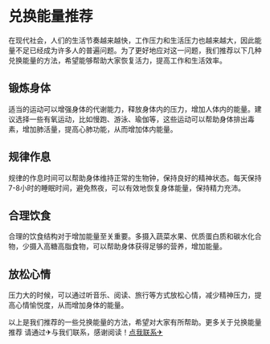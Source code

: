 # 兑换能量推荐

在现代社会，人们的生活节奏越来越快，工作压力和生活压力也越来越大，因此能量不足已经成为许多人的普遍问题。为了更好地应对这一问题，我们推荐以下几种兑换能量的方法，希望能够帮助大家恢复活力，提高工作和生活效率。

## 锻炼身体

适当的运动可以增强身体的代谢能力，释放身体内的压力，增加人体内的能量。建议选择一些有氧运动，比如慢跑、游泳、瑜伽等，这些运动可以帮助身体排出毒素，增加肺活量，提高心肺功能，从而增加体内能量。

## 规律作息

规律的作息时间可以帮助身体维持正常的生物钟，保持良好的精神状态。每天保持7-8小时的睡眠时间，避免熬夜，可以有效地恢复身体能量，保持精力充沛。

## 合理饮食

合理的饮食结构对于增加能量至关重要。多摄入蔬菜水果、优质蛋白质和碳水化合物，少摄入高糖高脂食物，可以帮助身体获得足够的营养，增加能量。

## 放松心情

压力大的时候，可以通过听音乐、阅读、旅行等方式放松心情，减少精神压力，提高心情愉悦度，从而增加身体的能量。

以上是我们推荐的一些兑换能量的方法，希望对大家有所帮助。更多关于兑换能量推荐 请通过✈与我们联系，感谢阅读！[点我联系✈](https://box.G208.com)